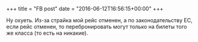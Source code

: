 +++
title = "FB post"
date = "2016-06-12T16:56:15+00:00"
+++

Ну охуеть. Из-за страйка мой рейс отменен, а по законодательству ЕС, если рейс отменен, то перебронировать могут только на билеты того же класса (то есть на никакие).



